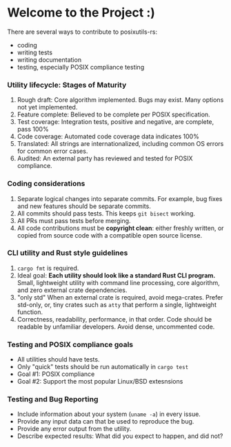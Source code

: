 # Welcome to the Project :)

There are several ways to contribute to posixutils-rs:

* coding
* writing tests
* writing documentation
* testing, especially POSIX compliance testing

### Utility lifecycle:  Stages of Maturity

1. Rough draft:  Core algorithm implemented.  Bugs may exist.  Many options not yet implemented.
2. Feature complete:  Believed to be complete per POSIX specification.
3. Test coverage:  Integration tests, positive and negative, are complete, pass 100%
4. Code coverage:  Automated code coverage data indicates 100%
5. Translated:  All strings are internationalized, including common OS errors for common error cases.
6. Audited:  An external party has reviewed and tested for POSIX compliance.

### Coding considerations

1. Separate logical changes into separate commits.  For example, bug fixes
   and new features should be separate commits.
2. All commits should pass tests.  This keeps `git bisect` working.
3. All PRs must pass tests before merging.
4. All code contributions must be **copyright clean**:  either freshly written,
   or copied from source code with a compatible open source license.

### CLI utility and Rust style guidelines

1. `cargo fmt` is required.
2. Ideal goal:  **Each utility should look like a standard Rust CLI program.** 
   Small, lightweight utility with command line processing,
   core algorithm, and zero external crate dependencies.
3. "only std"  When an external crate is required, avoid mega-crates.  Prefer std-only, or, tiny
   crates such as `atty` that perform a single, lightweight function.
4. Correctness, readability, performance, in that order.
   Code should be readable by unfamiliar developers.
   Avoid dense, uncommented code.

### Testing and POSIX compliance goals

* All utilities should have tests.
* Only "quick" tests should be run automatically in `cargo test`
* Goal #1: POSIX compliance
* Goal #2: Support the most popular Linux/BSD extesnsions

### Testing and Bug Reporting

* Include information about your system (`uname -a`) in every issue.
* Provide any input data can that be used to reproduce the bug.
* Provide any error output from the utility.
* Describe expected results:  What did you expect to happen, and did not?

